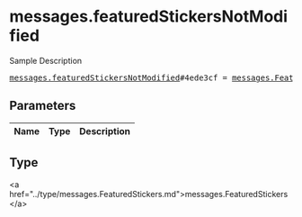 # messages.featuredStickersNotModified

Sample Description

<pre>
<a href="../constructor/messages.featuredStickersNotModified.md">messages.featuredStickersNotModified</a>#4ede3cf = <a href="../type/messages.FeaturedStickers.md">messages.FeaturedStickers</a>;
</pre>

## Parameters

| Name | Type | Description |
|------|:----:|-------------|

## Type

&lt;a href=&#34;../type/messages.FeaturedStickers.md&#34;&gt;messages.FeaturedStickers&lt;/a&gt;
